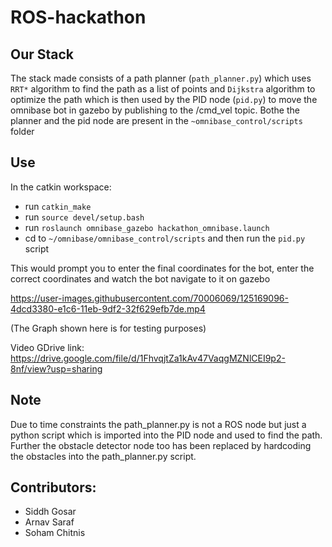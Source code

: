 

# ROS-hackathon  

## Our Stack   
The stack made consists of a path planner (`path_planner.py`) which uses `RRT*` algorithm to find the path as a list of points and `Dijkstra` algorithm to optimize the path which is then used by the PID node (`pid.py`) to
move the omnibase bot in gazebo by publishing to the /cmd_vel topic. Bothe the planner and the pid node are present in the `~omnibase_control/scripts` folder
  
## Use
    
In the catkin workspace:  
- run `catkin_make`  
- run `source devel/setup.bash`  
- run `roslaunch omnibase_gazebo hackathon_omnibase.launch`  
- cd to `~/omnibase/omnibase_control/scripts` and then run the `pid.py` script  
  
This would prompt you to enter the final coordinates for the bot, enter the correct coordinates and watch the bot navigate to it on gazebo  
  
https://user-images.githubusercontent.com/70006069/125169096-4dcd3380-e1c6-11eb-9df2-32f629efb7de.mp4  
  
  (The Graph shown here is for testing purposes)  
  
  Video GDrive link: https://drive.google.com/file/d/1FhvqjtZa1kAv47VaqgMZNlCEI9p2-8nf/view?usp=sharing  
  
  
## Note  
  
Due to time constraints the path_planner.py is not a ROS node but just a python script which is imported into the PID node and used to find the path.
Further the obstacle detector node too has been replaced by hardcoding the obstacles into the path_planner.py script.  
  
## Contributors:  
  
- Siddh Gosar  
- Arnav Saraf  
- Soham Chitnis
